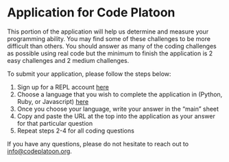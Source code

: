 # Application for Code Platoon

This portion of the application will help us determine and measure your programming ability. You may find some of these challenges to be more difficult than others. You should answer as many of the coding challenges as possible using real code but the minimum to finish the application is 2 easy challenges and 2 medium challenges. 

To submit your application, please follow the steps below:
1. Sign up for a REPL account [here]( https://repl.it/signup)
2. Choose a language that you wish to complete the application in (Python, Ruby, or Javascript) [here](https://repl.it/languages)
3. Once you choose your language, write your answer in the “main” sheet
4. Copy and paste the URL at the top into the application as your answer for that particular question
5. Repeat steps 2-4 for all coding questions

If you have any questions, please do not hesitate to reach out to info@codeplatoon.org.